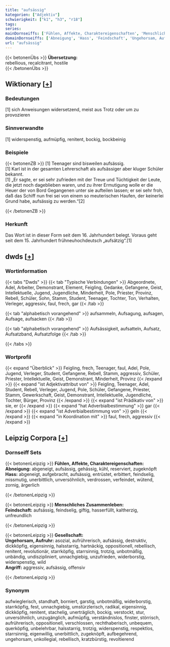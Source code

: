 ```yaml
---
title: "aufsässig"
kategorien: ["Adjektiv"]
schwierigkeit: ["k1", "h3", "r18"]
tags:
series:
mainDornseiffs: ['Fühlen, Affekte, Charaktereigenschaften', 'Menschliches Zusammenleben', 'Gesellschaft']
domainDornseiffs: ['Abneigung', 'Hass', 'Feindschaft', 'Ungehorsam, Aufruhr', 'Angriff']
url: "aufsässig"
---
```


{{< betonenÜbs >}}
**Übersetzung:**  
rebellious, recalcitrant, hostile  
{{< /betonenÜbs >}}

## Wiktionary [[+](https://de.wiktionary.org/wiki/aufsässig)]

### Bedeutungen
[1] sich Anweisungen widersetzend, meist aus Trotz oder um zu provozieren  

### Sinnverwandte
[1] widerspenstig, aufmüpfig, renitent, bockig, bockbeinig  

### Beispiele
{{< betonenZB >}}
[1] Teenager sind bisweilen aufsässig.  
[1] Karl ist in der gesamten Lehrerschaft als aufsässiger aber kluger Schüler bekannt.  
[1] „Er sagte, er sei sehr zufrieden mit der Treue und Tüchtigkeit der Leute, die jetzt noch dageblieben waren, und zu ihrer Ermutigung wolle er die Heuer der von Bord Gegangenen unter sie aufteilen lassen; er sei sehr froh, daß das Schiff nun frei sei von einem so meuterischen Haufen, der keinerlei Grund habe, aufsässig zu werden.“[2]  

{{< /betonenZB >}}
### Herkunft
Das Wort ist in dieser Form seit dem 16. Jahrhundert belegt. Voraus geht seit dem 15. Jahrhundert frühneuhochdeutsch „aufsätzig“.[1]  



## dwds [[+](https://www.dwds.de/wb/aufsässig)]

### Wortinformation
{{< tabs "Dwds" >}}
{{< tab "Typische Verbindungen" >}}
Abgeordnete, Adel, Arbeiter, Demonstrant, Element, Feigling, Gedanke, Gefangene, Geist, Intellektuelle, Jugend, Jugendliche, Minderheit, Pole, Priester, Provinz, Rebell, Schüler, Sohn, Stamm, Student, Teenager, Tochter, Ton, Verhalten, Verleger, aggressiv, faul, frech, gar
{{< /tab >}}

{{< tab "alphabetisch vorangehend" >}}
aufsammeln, Aufsagung, aufsagen, Aufsage, aufsacken
{{< /tab >}}

{{< tab "alphabetisch vorangehend" >}}
Aufsässigkeit, aufsatteln, Aufsatz, Aufsatzband, Aufsatzfolge
{{< /tab >}}

{{< /tabs >}}

### Wortprofil
{{< expand "Überblick" >}} Feigling, frech, Teenager, faul, Adel, Pole, Jugend, Verleger, Student, Gefangene, Rebell, Stamm, aggressiv, Schüler, Priester, Intellektuelle, Geist, Demonstrant, Minderheit, Provinz {{< /expand >}}
{{< expand "ist Adjektivattribut von" >}} Feigling, Teenager, Adel, Student, Rebell, Verleger, Jugend, Pole, Schüler, Gefangene, Priester, Stamm, Gewerkschaft, Geist, Demonstrant, Intellektuelle, Jugendliche, Tochter, Bürger, Provinz {{< /expand >}}
{{< expand "ist Prädikativ von" >}} sie, er {{< /expand >}}
{{< expand "hat Adverbialbestimmung" >}} gar {{< /expand >}}
{{< expand "ist Adverbialbestimmung von" >}} geln {{< /expand >}}
{{< expand "in Koordination mit" >}} faul, frech, aggressiv {{< /expand >}}

## Leipzig Corpora [[+](https://corpora.uni-leipzig.de/en/res?word=aufsässig&corpusId=deu_newscrawl-public_2018)]

### Dornseiff Sets
{{< betonenLeipzig >}}
**Fühlen, Affekte, Charaktereigenschaften:**  
**Abneigung:** abgeneigt, aufsässig, gehässig, kühl, reserviert, zugeknöpft  
**Hass:** abgeneigt, aufgebracht, aufsässig, entrüstet, erbittert, feindselig, missmutig, unerbittlich, unversöhnlich, verdrossen, verfeindet, wütend, zornig, ärgerlich  

{{< /betonenLeipzig >}}


{{< betonenLeipzig >}}
**Menschliches Zusammenleben:**  
**Feindschaft:** aufsässig, feindselig, giftig, hasserfüllt, kaltherzig, unfreundlich  

{{< /betonenLeipzig >}}


{{< betonenLeipzig >}}
**Gesellschaft:**  
**Ungehorsam, Aufruhr:** asozial, aufrührerisch, aufsässig, destruktiv, dickköpfig, eigensinnig, halsstarrig, hartnäckig, oppositionell, rebellisch, renitent, revolutionär, starrköpfig, starrsinnig, trotzig, unbotmäßig, unbändig, undiszipliniert, unnachgiebig, unzufrieden, widerborstig, widerspenstig, wild  
**Angriff:** aggressiv, aufsässig, offensiv  

{{< /betonenLeipzig >}}

### Synonym
aufwieglerisch, standhaft, borniert, garstig, unbotmäßig, widerborstig, starrköpfig, fest, unnachgiebig, umstürzlerisch, radikal, eigensinnig, dickköpfig, renitent, stachelig, unerträglich, bockig, verstockt, stur, unversöhnlich, unzugänglich, aufmüpfig, verständnislos, finster, störrisch, aufrührerisch, oppositionell, verschlossen, rechthaberisch, unbequem, querköpfig, unbelehrbar, halsstarrig, trotzig, widerspenstig, respektlos, starrsinnig, eigenwillig, unerbittlich, zugeknöpft, aufbegehrend, ungehorsam, unkollegial, rebellisch, kratzbürstig, revoltierend

